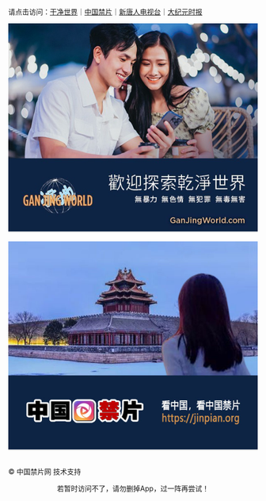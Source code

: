 <br>
<div id="home"></div>
<br>

请点击访问：<span><a href="https://g.c1992.store">干净世界</a>｜<span><a href="https://jp.c1992.store/" target="_self">中国禁片</a></span>｜<span><a href="https://mn.c1992.store">新唐人电视台</a></span>｜<span><a href="https://et.c1992.store/">大纪元时报</a></span>

<div style="width:100%;background-color:#eee;"><a href="https://g.c1992.store" target="_self"><img src="https://github.com/JohnChen201502/jinpian/blob/master/git-ganjing.jpg?raw=true"/></a></div>
</br>

<div style="width:100%;background-color:#eee;"><a href="https://jp.c1992.store/" target="_self"><img src="https://github.com/JohnChen201502/jinpian/blob/master/git-jinpian.jpg?raw=true"/></a></div>

</br>

© 中国禁片网 技术支持

<p align="center">若暂时访问不了，请勿删掉App，过一阵再尝试！</p>
